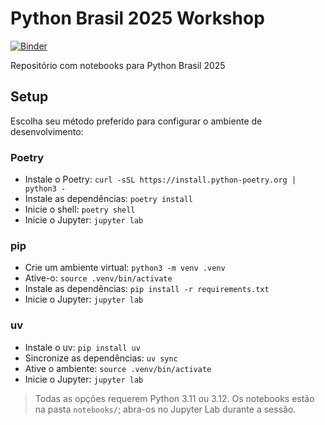 # Python Brasil 2025 Workshop

[![Binder](https://mybinder.org/badge_logo.svg)](https://mybinder.org/v2/gh/sktime/python_brasil_2025/main?urlpath=%2Fdoc%2Ftree%2Fnotebooks%2F)

Repositório com notebooks para Python Brasil 2025

## Setup

Escolha seu método preferido para configurar o ambiente de desenvolvimento:

### Poetry
- Instale o Poetry: `curl -sSL https://install.python-poetry.org | python3 -`
- Instale as dependências: `poetry install`
- Inicie o shell: `poetry shell`
- Inicie o Jupyter: `jupyter lab`

### pip
- Crie um ambiente virtual: `python3 -m venv .venv`
- Ative-o: `source .venv/bin/activate`
- Instale as dependências: `pip install -r requirements.txt`
- Inicie o Jupyter: `jupyter lab`

### uv
- Instale o uv: `pip install uv`
- Sincronize as dependências: `uv sync`
- Ative o ambiente: `source .venv/bin/activate`
- Inicie o Jupyter: `jupyter lab`

> Todas as opções requerem Python 3.11 ou 3.12. Os notebooks estão na pasta `notebooks/`; abra-os no Jupyter Lab durante a sessão.
